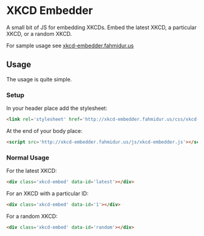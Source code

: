 XKCD Embedder
===

A small bit of JS for embedding XKCDs. Embed the latest XKCD, a particular XKCD, or a random XKCD.

For sample usage see [xkcd-embedder.fahmidur.us](http://xkcd-embedder.fahmidur.us)

## Usage

The usage is quite simple.

### Setup

In your header place add the stylesheet:

```html
<link rel='stylesheet' href='http://xkcd-embedder.fahmidur.us/css/xkcd-embedder.css'/>
```

At the end of your body place:
```html
<script src='http://xkcd-embedder.fahmidur.us/js/xkcd-embedder.js'></script>
```

### Normal Usage

For the latest XKCD:
```html
<div class='xkcd-embed' data-id='latest'></div>
```

For an XKCD with a particular ID:
```html
<div class='xkcd-embed' data-id='1'></div>
```

For a random XKCD:
```html
<div class='xkcd-embed' data-id='random'></div>
```